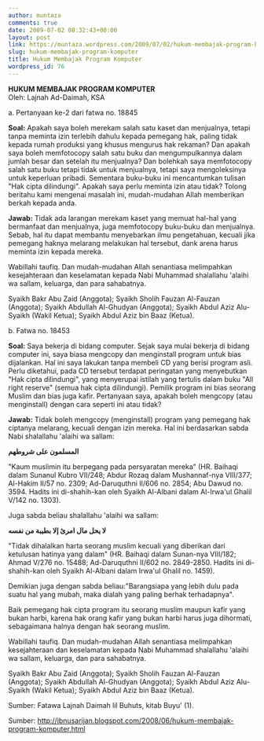 ```yaml
---
author: muntaza
comments: true
date: 2009-07-02 08:32:43+00:00
layout: post
link: https://muntaza.wordpress.com/2009/07/02/hukum-membajak-program-komputer/
slug: hukum-membajak-program-komputer
title: Hukum Membajak Program Komputer
wordpress_id: 76
---
```


**HUKUM MEMBAJAK PROGRAM KOMPUTER**   
Oleh: Lajnah Ad-Daimah, KSA

  
  
a. Pertanyaan ke-2 dari fatwa no. 18845   
  
**Soal:** Apakah saya boleh merekam salah satu kaset dan menjualnya, tetapi tanpa meminta izin terlebih dahulu kepada pemegang hak, paling tidak kepada rumah produksi yang khusus mengurus hak rekaman? Dan apakah saya boleh memfotocopy salah satu buku dan mengumpulkannya dalam jumlah besar dan setelah itu menjualnya? Dan bolehkah saya memfotocopy salah satu buku tetapi tidak untuk menjualnya, tetapi saya mengoleksinya untuk keperluan pribadi. Sementara buku-buku ini mencantumkan tulisan "Hak cipta dilindungi". Apakah saya perlu meminta izin atau tidak? Tolong beritahu kami mengenai masalah ini, mudah-mudahan Allah memberikan berkah kepada anda.

  
**Jawab:** Tidak ada larangan merekam kaset yang memuat hal-hal yang bermanfaat dan menjualnya, juga memfotocopy buku-buku dan menjualnya. Sebab, hal itu dapat membantu menyebarkan ilmu pengetahuan, kecuali jika pemegang haknya melarang melakukan hal tersebut, dank arena harus meminta izin kepada mereka.   
  
Wabillahi taufiq. Dan mudah-mudahan Allah senantiasa melimpahkan kesejahteraan dan keselamatan kepada Nabi Muhammad shalallahu 'alaihi wa sallam, keluarga, dan para sahabatnya.   
  
Syaikh Bakr Abu Zaid (Anggota); Syaikh Sholih Fauzan Al-Fauzan (Anggota); Syaikh Abdullah Al-Ghudyan (Anggota); Syaikh Abdul Aziz Alu-Syaikh (Wakil Ketua); Syaikh Abdul Aziz bin Baaz (Ketua).   
  
b. Fatwa no. 18453   
  
**Soal:** Saya bekerja di bidang computer. Sejak saya mulai bekerja di bidang computer ini, saya biasa mengcopy dan menginstall program untuk bias dijalankan. Hal ini saya lakukan tanpa membeli CD yang berisi program asli. Perlu diketahui, pada CD tersebut terdapat peringatan yang menyebutkan "Hak cipta dilindungi", yang menyerupai istilah yang tertulis dalam buku "All right reserve" (semua hak cipta dilindungi). Pemilik program ini bias seorang Muslim dan bias juga kafir. Pertanyaan saya, apakah boleh mengcopy (atau menginstall) dengan cara seperti ini atau tidak?   
  
**Jawab:** Tidak boleh mengcopy (menginstall) program yang pemegang hak ciptanya melarang, kecuali dengan izin mereka. Hal ini berdasarkan sabda Nabi shalallahu 'alaihi wa sallam:

**المسلمون على شروطهم**

  
"Kaum muslimin itu berpegang pada persyaratan mereka" (HR. Baihaqi dalam Sunanul Kubro VII/248; Abdur Rozaq dalam Mushannaf-nya VIII/377; Al-Hakim II/57 no. 2309; Ad-Daruquthni II/606 no. 2854; Abu Dawud no. 3594. Hadits ini di-shahih-kan oleh Syaikh Al-Albani dalam Al-Irwa'ul Ghalil V/142 no. 1303).   
  
Juga sabda beliau shalallahu 'alaihi wa sallam:

**لا يحل مال امرئ إلا بطيبة من نفسه**

  
"Tidak dihalalkan harta seorang muslim kecuali yang diberikan dari ketulusan hatinya yang dalam" (HR. Baihaqi dalam Sunan-nya VIII/182; Ahmad V/276 no. 15488; Ad-Daruquthni II/602 no. 2849-2850. Hadits ini di-shahih-kan oleh Syaikh Al-Albani dalam Irwa'ul Ghalil no. 1459).   
  
Demikian juga dengan sabda beliau:"Barangsiapa yang lebih dulu pada suatu hal yang mubah, maka dialah yang paling berhak terhadapnya".   
  
Baik pemegang hak cipta program itu seorang muslim maupun kafir yang bukan harbi, karena hak orang kafir yang bukan harbi harus juga dihormati, sebagaimana halnya dengan hak seorang muslim.   
  
Wabillahi taufiq. Dan mudah-mudahan Allah senantiasa melimpahkan kesejahteraan dan keselamatan kepada Nabi Muhammad shalallahu 'alaihi wa sallam, keluarga, dan para sahabatnya.   
  
Syaikh Bakr Abu Zaid (Anggota); Syaikh Sholih Fauzan Al-Fauzan (Anggota); Syaikh Abdullah Al-Ghudyan (Anggota); Syaikh Abdul Aziz Alu-Syaikh (Wakil Ketua); Syaikh Abdul Aziz bin Baaz (Ketua).   
  
Sumber: Fatawa Lajnah Daimah lil Buhuts, kitab Buyu' (1).

  


  


Sumber: http://ibnusarijan.blogspot.com/2008/06/hukum-membajak-program-komputer.html

  

